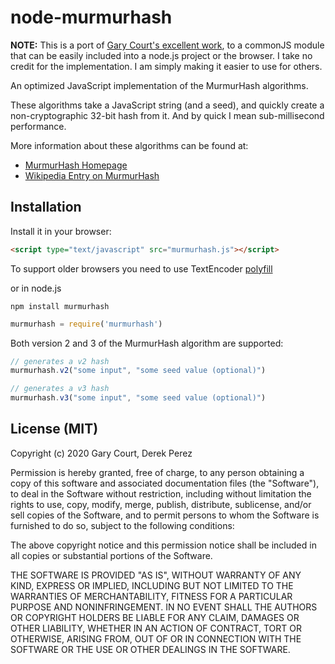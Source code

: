 # node-murmurhash

**NOTE:** This is a port of [Gary Court's excellent work](https://github.com/garycourt/murmurhash-js), to a commonJS module that can be easily included into a node.js project or the browser. I take no credit for the implementation. I am simply making it easier to use for others.

An optimized JavaScript implementation of the MurmurHash algorithms.

These algorithms take a JavaScript string (and a seed), and quickly create a non-cryptographic 32-bit hash from it. And by quick I mean sub-millisecond performance.

More information about these algorithms can be found at:

* [MurmurHash Homepage](http://sites.google.com/site/murmurhash/)
* [Wikipedia Entry on MurmurHash](http://en.wikipedia.org/wiki/MurmurHash)

## Installation

Install it in your browser:

```html
<script type="text/javascript" src="murmurhash.js"></script>
```

To support older browsers you need to use TextEncoder [polyfill](https://developer.mozilla.org/en-US/docs/Web/API/TextEncoder#Polyfill)

or in node.js

```
npm install murmurhash
```

```js
murmurhash = require('murmurhash')
```

Both version 2 and 3 of the MurmurHash algorithm are supported:

```js
// generates a v2 hash
murmurhash.v2("some input", "some seed value (optional)")

// generates a v3 hash
murmurhash.v3("some input", "some seed value (optional)")
```

## License (MIT)

Copyright (c) 2020 Gary Court, Derek Perez

Permission is hereby granted, free of charge, to any person obtaining a copy of this software and associated documentation files (the "Software"), to deal in the Software without restriction, including without limitation the rights to use, copy, modify, merge, publish, distribute, sublicense, and/or sell copies of the Software, and to permit persons to whom the Software is furnished to do so, subject to the following conditions:

The above copyright notice and this permission notice shall be included in all copies or substantial portions of the Software.

THE SOFTWARE IS PROVIDED "AS IS", WITHOUT WARRANTY OF ANY KIND, EXPRESS OR IMPLIED, INCLUDING BUT NOT LIMITED TO THE WARRANTIES OF MERCHANTABILITY, FITNESS FOR A PARTICULAR PURPOSE AND NONINFRINGEMENT. IN NO EVENT SHALL THE AUTHORS OR COPYRIGHT HOLDERS BE LIABLE FOR ANY CLAIM, DAMAGES OR OTHER LIABILITY, WHETHER IN AN ACTION OF CONTRACT, TORT OR OTHERWISE, ARISING FROM, OUT OF OR IN CONNECTION WITH THE SOFTWARE OR THE USE OR OTHER DEALINGS IN THE SOFTWARE.
